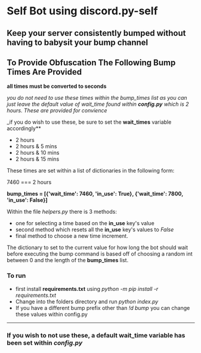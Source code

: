 # Self Bot using discord.py-self


Keep your server consistently bumped without having to babysit your bump channel
---

## To Provide Obfuscation The Following Bump Times Are Provided

**all times must be converted to seconds**

_you do not need to use these times within the bump_times list as you can just leave the default value of wait_time found within **config.py** which is 2 hours. These are provided for convience_

_if you do wish to use these, be sure to set the **wait_times** variable accordingly**

- 2 hours
- 2 hours & 5 mins
- 2 hours & 10 mins
- 2 hours & 15 mins


These times are set within a list of dictionaries in the following form:

7460 === 2 hours

**bump_times = [{'wait_time': 7460, 'in_use': True}, {'wait_time': 7800, 'in_use': False}]**

Within the file _helpers.py_ there is 3 methods: 
- one for selecting a time based on the **in_use** key's value 
- second method which resets all the **in_use** key's values to _False_  
- final method to choose a new time increment.

The dictionary to set to the current value for how long the bot should wait before executing the bump command is based off of choosing a random int between 0 and the length of the **bump_times** list.


### To run 
- first install **requirements.txt** using _python -m pip install -r requirements.txt_
- Change into the folders directory and run _python index.py_
- If you have a different bump prefix other than _!d bump_ you can change these values within config.py

---


### If you wish to not use these, a default **wait_time** variable has been set within _config.py_


